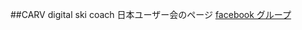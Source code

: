 ##CARV digital ski coach 日本ユーザー会のページ
[facebook グループ](https://www.facebook.com/groups/3614432661980637)